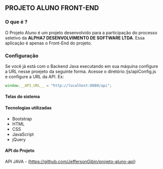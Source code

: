 ## PROJETO ALUNO FRONT-END


### O que é ?

O Projeto Aluno é um projeto desenvolvido para a participação do processo seletivo da **ALPHA7 DESENVOLVIMENTO DE SOFTWARE LTDA**.
Essa aplicação é apenas o Front-End do projeto.


### Configuração
Se você já está com o Backend Java executando em sua máquina configure a URL nesse proejeto da seguinte forma.
Acesse o diretório /js/apiConfig.js e configure a URL da API. 
Ex: 

```javascript
window.__API_URL__ = "http://localhost:8080/api";
```

#### Telas do sistema



#### Tecnologias utilizadas
* Bootstrap
* HTML
* CSS
* JavaScript
* jQuery






#### API do Projeto

API JAVA - (https://github.com/JeffersonGibin/projeto-aluno-api)
